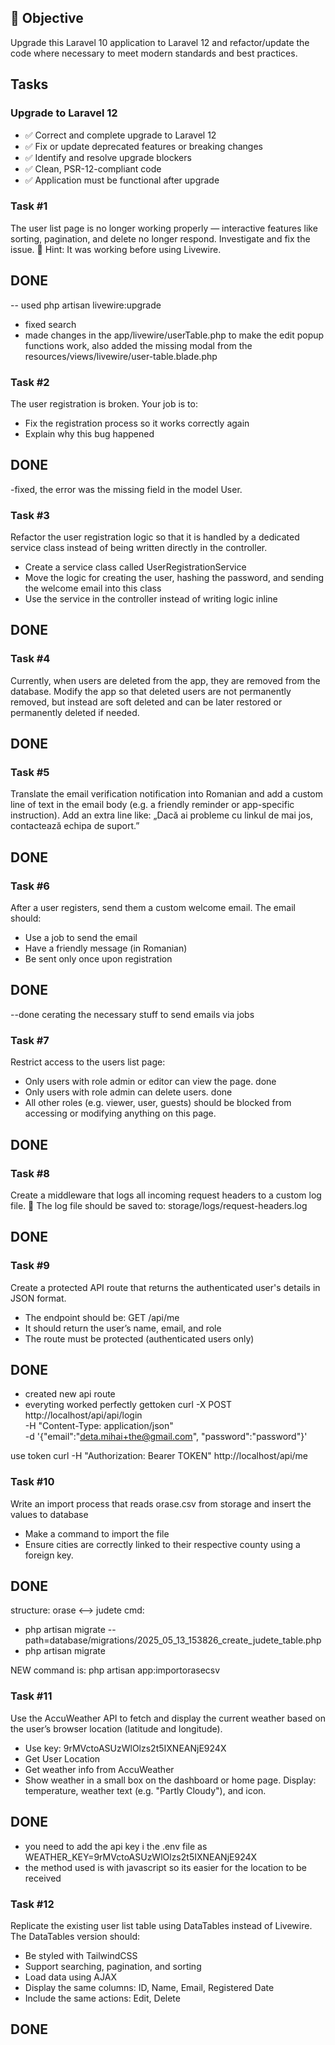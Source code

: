 ## 🧠 Objective

Upgrade this Laravel 10 application to Laravel 12 and refactor/update the code where necessary to meet modern standards and best practices.

## Tasks

### Upgrade to Laravel 12

- ✅ Correct and complete upgrade to Laravel 12
- ✅ Fix or update deprecated features or breaking changes
- ✅ Identify and resolve upgrade blockers
- ✅ Clean, PSR-12-compliant code
- ✅ Application must be functional after upgrade

### Task #1

The user list page is no longer working properly — interactive features like sorting, pagination, and delete no longer respond.
Investigate and fix the issue.
💬 Hint: It was working before using Livewire.

## DONE
-- used php artisan livewire:upgrade  
- fixed search
- made changes in the app/livewire/userTable.php to make the edit popup functions work, also added the missing modal from the resources/views/livewire/user-table.blade.php


### Task #2

The user registration is broken.
Your job is to:

- Fix the registration process so it works correctly again
- Explain why this bug happened

## DONE
-fixed, the error was the missing field in the model User.

### Task #3

Refactor the user registration logic so that it is handled by a dedicated service class instead of being written directly in the controller.

- Create a service class called UserRegistrationService
- Move the logic for creating the user, hashing the password, and sending the welcome email into this class
- Use the service in the controller instead of writing logic inline

## DONE

### Task #4

Currently, when users are deleted from the app, they are removed from the database.
Modify the app so that deleted users are not permanently removed, but instead are
soft deleted and can be later restored or permanently deleted if needed.

## DONE

### Task #5

Translate the email verification notification into Romanian and add a custom line
of text in the email body (e.g. a friendly reminder or app-specific instruction).
Add an extra line like: „Dacă ai probleme cu linkul de mai jos, contactează echipa de suport.”

## DONE

### Task #6

After a user registers, send them a custom welcome email. The email should:

- Use a job to send the email
- Have a friendly message (in Romanian)
- Be sent only once upon registration


## DONE
--done cerating the necessary stuff to send emails via jobs

### Task #7

Restrict access to the users list page:

- Only users with role admin or editor can view the page.
done
- Only users with role admin can delete users.
done
- All other roles (e.g. viewer, user, guests) should be blocked from accessing or modifying anything on this page.

## DONE

### Task #8

Create a middleware that logs all incoming request headers to a custom log file.
📁 The log file should be saved to: storage/logs/request-headers.log

## DONE

### Task #9

Create a protected API route that returns the authenticated user's details in JSON format.

- The endpoint should be: GET /api/me
- It should return the user’s name, email, and role
- The route must be protected (authenticated users only)

## DONE
- created new api route
- everyting worked perfectly
gettoken
curl -X POST http://localhost/api/api/login \
  -H "Content-Type: application/json" \
  -d '{"email":"deta.mihai+the@gmail.com", "password":"password"}'

 use token
 curl -H "Authorization: Bearer TOKEN" http://localhost/api/me


### Task #10

Write an import process that reads orase.csv from storage and insert the values to database

- Make a command to import the file
- Ensure cities are correctly linked to their respective county using a foreign key.

## DONE
structure: orase <--> judete
cmd:
- php artisan migrate --path=database/migrations/2025_05_13_153826_create_judete_table.php
- php artisan migrate

NEW command is:
php artisan app:importorasecsv


### Task #11

Use the AccuWeather API to fetch and display the current weather based on the user’s browser location (latitude and longitude).

- Use key: 9rMVctoASUzWlOlzs2t5IXNEANjE924X
- Get User Location
- Get weather info from AccuWeather
- Show weather in a small box on the dashboard or home page. Display: temperature, weather text (e.g. "Partly Cloudy"), and icon.

## DONE
- you need to add the api key i the .env file as 
WEATHER_KEY=9rMVctoASUzWlOlzs2t5IXNEANjE924X
- the method used is with javascript so its easier for the location to be received


### Task #12

Replicate the existing user list table using DataTables instead of Livewire. The DataTables version should:

- Be styled with TailwindCSS
- Support searching, pagination, and sorting
- Load data using AJAX
- Display the same columns: ID, Name, Email, Registered Date
- Include the same actions: Edit, Delete

## DONE